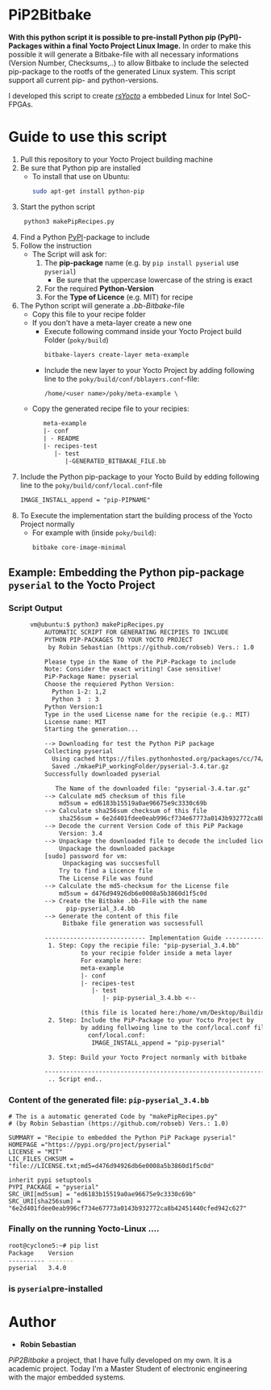 # PiP2Bitbake
**With this python script it is possible to pre-install Python pip (PyPI)- Packages within a final Yocto Project Linux Image.** 
In order to make this possible it will generate a Bitbake-file with all necessary informations (Version Number, Checksums,..)
to allow Bitbake to include the selected pip-package to the rootfs of the generated Linux system. 
This script support all current pip- and python-versions.

I developed this script to create [*rsYocto*](https://github.com/robseb/rsyocto) a embbeded Linux for Intel SoC-FPGAs. 

# Guide to use this script
1.  Pull this repository to your Yocto Project building machine
2.  Be sure that Python pip are installed 
    * To install that use on Ubuntu:
         ```bash
         sudo apt-get install python-pip
        ````
3. Start the python script
    ```bash
     python3 makePipRecipes.py
    ````
4. Find a Python [PyPI](https://pypi.org/)-package to include
5. Follow the instruction
    * The Script will ask for:
        1. The **pip-package** name (e.g. by `pip install pyserial` use `pyserial`)
            * Be sure that the uppercase lowercase of the string is exact
        2. For the required **Python-Version**
        3. For the **Type of Licence** (e.g. MIT) for recipe
7. The Python script will generate a *.bb-Bitbake*-file
    * Copy this file to your recipe folder
    * If you don't have a meta-layer create a new one
        * Execute following command inside your Yocto Project build Folder (`poky/build`)
            ```bash 
            bitbake-layers create-layer meta-example
            ````
        * Include the new layer to your Yocto Project by adding following line to the `poky/build/conf/bblayers.conf`-file:
            ````txt 
            /home/<user name>/poky/meta-example \
            ````
     * Copy the generated recipe file to your recipies:
       ```txt 
          meta-example
          |- conf
          | - README
          |- recipes-test
             |- test
                |-GENERATED_BITBAKAE_FILE.bb
       ```
8. Include the Python pip-package to your Yocto Build by edding following line to the `poky/build/conf/local.conf`-file
    ```txt 
    IMAGE_INSTALL_append = "pip-PIPNAME"
    ````
9. To Execute the implementation start the building process of the Yocto Project normally
   * For example with (inside `poky/build`): 
      ```bash 
      bitbake core-image-minimal
      ````
      
## Example: Embedding the Python pip-package `pyserial` to the Yocto Project

### Script Output
````txt  
      vm@ubuntu:$ python3 makePipRecipes.py 
          AUTOMATIC SCRIPT FOR GENERATING RECIPIES TO INCLUDE
          PYTHON PIP-PACKAGES TO YOUR YOCTO PROJECT 
           by Robin Sebastian (https://github.com/robseb) Vers.: 1.0

          Please type in the Name of the PiP-Package to include
          Note: Consider the exact writing! Case sensitive!
          PiP-Package Name: pyserial
          Choose the requiered Python Version:
            Python 1-2: 1,2 
            Python 3  : 3   
          Python Version:1
          Type in the used License name for the recipie (e.g.: MIT)
          License name: MIT
          Starting the generation...

          --> Downloading for test the Python PiP package
          Collecting pyserial
            Using cached https://files.pythonhosted.org/packages/cc/74/11b04703ec416717b247d789103277269d567db575d2fd88f25d9767fe3d/pyserial-3.4.tar.gz
            Saved ./mkaePiP_workingFolder/pyserial-3.4.tar.gz
          Successfully downloaded pyserial

             The Name of the downloaded file: "pyserial-3.4.tar.gz"
          --> Calculate md5 checksum of this file
              md5sum = ed6183b15519a0ae96675e9c3330c69b
          --> Calculate sha256sum checksum of this file
              sha256sum = 6e2d401fdee0eab996cf734e67773a0143b932772ca8b42451440cfed942c627
          --> Decode the current Version Code of this PiP Package
              Version: 3.4
          --> Unpackage the downloaded file to decode the included licence file
              Unpackage the downloaded package
          [sudo] password for vm: 
               Unpackaging was succsesfull
              Try to find a Licence file
              The License File was found
          --> Calculate the md5-checksum for the License file
              md5sum = d476d94926db6e0008a5b3860d1f5c0d
          --> Create the Bitbake .bb-File with the name
                pip-pyserial_3.4.bb
          --> Generate the content of this file
               Bitbake file generation was sucsessfull

          ---------------------------- Implementation Guide ----------------------------
           1. Step: Copy the recipie file: "pip-pyserial_3.4.bb"
                    to your recipie folder inside a meta layer
                    For example here:
                    meta-example
                    |- conf
                    |- recipes-test
                       |- test
                          |- pip-pyserial_3.4.bb <--

                    (this file is located here:/home/vm/Desktop/BuildingScripts )
           2. Step: Include the PiP-Package to your Yocto Project by
                    by adding follwoing line to the conf/local.conf file:
                      conf/local.conf:
                       IMAGE_INSTALL_append = "pip-pyserial"

           3. Step: Build your Yocto Project normanly with bitbake

          ----------------------------------------------------------------------------
           .. Script end..
````

### Content of the generated file: `pip-pyserial_3.4.bb`
````bitbake  
# The is a automatic generated Code by "makePipRecipes.py"
# (by Robin Sebastian (https://github.com/robseb) Vers.: 1.0) 

SUMMARY = "Recipie to embedded the Python PiP Package pyserial"
HOMEPAGE ="https://pypi.org/project/pyserial"
LICENSE = "MIT"
LIC_FILES_CHKSUM = "file://LICENSE.txt;md5=d476d94926db6e0008a5b3860d1f5c0d"

inherit pypi setuptools
PYPI_PACKAGE = "pyserial"
SRC_URI[md5sum] = "ed6183b15519a0ae96675e9c3330c69b"
SRC_URI[sha256sum] = "6e2d401fdee0eab996cf734e67773a0143b932772ca8b42451440cfed942c627"

````

### Finally on the running Yocto-Linux ....
````bash
root@cyclone5:~# pip list
Package    Version
---------- -------
pyserial   3.4.0
````
### is `pyserial`pre-installed 


# Author
* **Robin Sebastian**

*PiP2Bitbake* a project, that I have fully developed on my own. It is a academic project.
Today I'm a Master Student of electronic engineering with the major embedded systems. 
